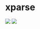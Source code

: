 # xparse

![](https://github.com/aiyogi01/xparse/workflows/build/badge.svg)
![](https://codecov.io/gh/aiyogi01/xparse/branch/master/graph/badge.svg)